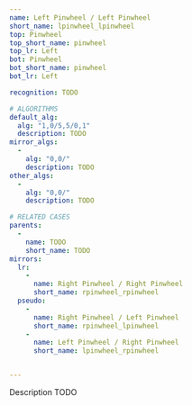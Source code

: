 ```yaml
---
name: Left Pinwheel / Left Pinwheel
short_name: lpinwheel_lpinwheel
top: Pinwheel
top_short_name: pinwheel
top_lr: Left
bot: Pinwheel
bot_short_name: pinwheel
bot_lr: Left

recognition: TODO

# ALGORITHMS
default_alg:
  alg: "1,0/5,5/0,1"
  description: TODO
mirror_algs:
  -
    alg: "0,0/"
    description: TODO
other_algs:
  -
    alg: "0,0/"
    description: TODO

# RELATED CASES
parents:
  -
    name: TODO
    short_name: TODO
mirrors:
  lr:
    -
      name: Right Pinwheel / Right Pinwheel
      short_name: rpinwheel_rpinwheel
  pseudo:
    -
      name: Right Pinwheel / Left Pinwheel
      short_name: rpinwheel_lpinwheel
    -
      name: Left Pinwheel / Right Pinwheel
      short_name: lpinwheel_rpinwheel


---
```


Description TODO

